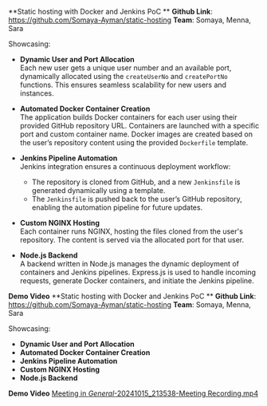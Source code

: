 **Static hosting with Docker and Jenkins PoC  **
**Github Link**: https://github.com/Somaya-Ayman/static-hosting
**Team**: Somaya, Menna, Sara

Showcasing:
- **Dynamic User and Port Allocation**  
  Each new user gets a unique user number and an available port, dynamically allocated using the `createUserNo` and `createPortNo` functions. This ensures seamless scalability for new users and instances.

- **Automated Docker Container Creation**  
  The application builds Docker containers for each user using their provided GitHub repository URL. Containers are launched with a specific port and custom container name. Docker images are created based on the user’s repository content using the provided `Dockerfile` template.

- **Jenkins Pipeline Automation**  
  Jenkins integration ensures a continuous deployment workflow:
  - The repository is cloned from GitHub, and a new `Jenkinsfile` is generated dynamically using a template.
  - The `Jenkinsfile` is pushed back to the user’s GitHub repository, enabling the automation pipeline for future updates.

- **Custom NGINX Hosting**  
  Each container runs NGINX, hosting the files cloned from the user's repository. The content is served via the allocated port for that user.

- **Node.js Backend**  
  A backend written in Node.js manages the dynamic deployment of containers and Jenkins pipelines. Express.js is used to handle incoming requests, generate Docker containers, and initiate the Jenkins pipeline.

**Demo Video** 
**Static hosting with Docker and Jenkins PoC  **
**Github Link**: https://github.com/Somaya-Ayman/static-hosting
**Team**: Somaya, Menna, Sara

Showcasing:
- **Dynamic User and Port Allocation**  
- **Automated Docker Container Creation**  
- **Jenkins Pipeline Automation**  
- **Custom NGINX Hosting**  
- **Node.js Backend**  
  
**Demo Video** 
[Meeting in _General_-20241015_213538-Meeting Recording.mp4](https://engasuedu.sharepoint.com/:v:/s/MMS123/Ee_GRoD__uhHshe-ziYCciEBCeJMknfM_-AAPYY0As6q8Q?nav=eyJyZWZlcnJhbEluZm8iOnsicmVmZXJyYWxBcHAiOiJTdHJlYW1XZWJBcHAiLCJyZWZlcnJhbFZpZXciOiJTaGFyZURpYWxvZy1MaW5rIiwicmVmZXJyYWxBcHBQbGF0Zm9ybSI6IldlYiIsInJlZmVycmFsTW9kZSI6InZpZXcifX0%3D&e=tb68sd) 

